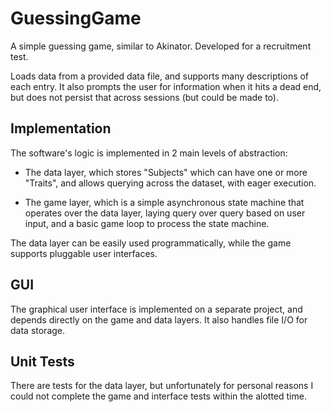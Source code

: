 # GuessingGame

A simple guessing game, similar to Akinator. Developed for a recruitment test.

Loads data from a provided data file, and supports many descriptions of each entry.
It also prompts the user for information when it hits a dead end, but does not
persist that across sessions (but could be made to).


## Implementation

The software's logic is implemented in 2 main levels of abstraction:

 - The data layer, which stores "Subjects" which can have one or more "Traits",
   and allows querying across the dataset, with eager execution.

 - The game layer, which is a simple asynchronous state machine that operates
   over the data layer, laying query over query based on user input, and a basic
   game loop to process the state machine.
   
The data layer can be easily used programmatically, while the game supports
pluggable user interfaces.

## GUI

The graphical user interface is implemented on a separate project, and depends
directly on the game and data layers. It also handles file I/O for data storage.

## Unit Tests

There are tests for the data layer, but unfortunately for personal reasons I
could not complete the game and interface tests within the alotted time.

